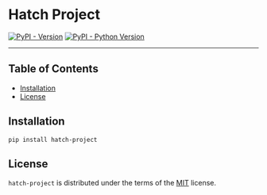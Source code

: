 # Hatch Project

[![PyPI - Version](https://img.shields.io/pypi/v/hatch-project.svg)](https://pypi.org/project/hatch-project)
[![PyPI - Python Version](https://img.shields.io/pypi/pyversions/hatch-project.svg)](https://pypi.org/project/hatch-project)

-----

## Table of Contents

- [Installation](#installation)
- [License](#license)

## Installation

```console
pip install hatch-project
```

## License

`hatch-project` is distributed under the terms of the [MIT](https://spdx.org/licenses/MIT.html) license.
